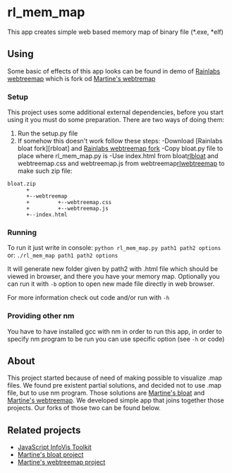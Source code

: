 # rl_mem_map

This app creates simple web based memory map of binary file (*.exe, *elf)

## Using

 Some basic of effects of this app looks can be found in demo of [Rainlabs webtreemap][rlwebtreemap] which is fork od [Martine's webtremap][martinewebtreemap]


### Setup

  This project uses some additional external dependencies, before you start using it you must do some preparation.
  There are two ways of doing them:
1. Run the setup.py file
2. If somehow this doesn't work follow these steps:
  -Download [Rainlabs bloat fork][rbloat] and [Rainlabs webtreemap fork][rlwebtreemap]
  -Copy bloat.py file to place where rl_mem_map.py is
  -Use index.html from bloat[rlbloat] and webtreemap.css and webtreemap.js from webtreemap[rlwebtreemap] to make such zip file:

```
bloat.zip
      +
      +--webtreemap
      +         +--webtreemap.css
      +         +--webtreemap.js
      +--index.html
```


### Running

  To run it just write in console: ```python rl_mem_map.py path1 path2 options``` or: ```./rl_mem_map path1 path2 options```
  
  It will generate new folder given by path2 with .html file which should be viewed in browser, and there you have your memory map.
  Optionally you can run it with ```-b``` option to open new made file directly in web browser.
  
  For more information check out code and/or run with ```-h```

### Providing other nm

  You have to have installed gcc with nm in order to run this app, in order to specify nm program to be run you can use specific option  (see ```-h``` or code) 

## About

  This project started because of need of making possible to visualize .map files. We found pre existent partial solutions, and decided not to use .map file, but to use nm program. Those solutions are [Martine's bloat][martinebloat] and [Martine's webtreemap][rlwebtreemap]. We developed simple app that joins together those projects. Our forks of those two can be found below.

## Related projects

* [JavaScript InfoVis Toolkit][thejit]
* [Martine's bloat project][martinebloat]
* [Martine's webtreemap project][martinewebtreemap]

[thejit]: http://thejit.org/
[martinebloat]: https://github.com/martine/bloat
[martinewebtreemap]: https://github.com/martine/webtreemap
[rlwebtreemap]: https://github.com/rainlabs-eu/webtreemap
[rlbloat]: https://github.com/rainlabs-eu/bloat
